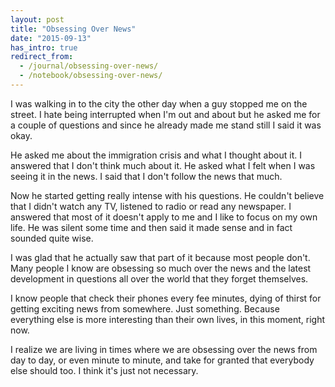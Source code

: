 ```yaml
---
layout: post
title: "Obsessing Over News"
date: "2015-09-13"
has_intro: true
redirect_from:
  - /journal/obsessing-over-news/
  - /notebook/obsessing-over-news/
---
```


I was walking in to the city the other day when a guy stopped me on the street. I hate being interrupted when I'm out and about but he asked me for a couple of questions and since he already made me stand still I said it was okay.

He asked me about the immigration crisis and what I thought about it. I answered that I don't think much about it. He asked what I felt when I was seeing it in the news. I said that I don't follow the news that much.

Now he started getting really intense with his questions. He couldn't believe that I didn't watch any TV, listened to radio or read any newspaper. I answered that most of it doesn't apply to me and I like to focus on my own life. He was silent some time and then said it made sense and in fact sounded quite wise.

I was glad that he actually saw that part of it because most people don't. Many people I know are obsessing so much over the news and the latest development in questions all over the world that they forget themselves.

I know people that check their phones every fee minutes, dying of thirst for getting exciting news from somewhere. Just something. Because everything else is more interesting than their own lives, in this moment, right now.

I realize we are living in times where we are obsessing over the news from day to day, or even minute to minute, and take for granted that everybody else should too. I think it's just not necessary.
